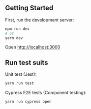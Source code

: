 ## Getting Started

First, run the development server:

```bash
npm run dev
# or
yarn dev
```

Open [http://localhost:3000](http://localhost:3000)

## Run test suits

Unit test (Jest):

```bash
yarn run test
```

Cypress E2E tests (Component testing):

```bash
yarn run cypress open
```

